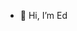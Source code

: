 - 👋 Hi, I’m Ed



<!---
EMChadwick/EMChadwick is a ✨ special ✨ repository because its `README.md` (this file) appears on your GitHub profile.
You can click the Preview link to take a look at your changes.
--->
